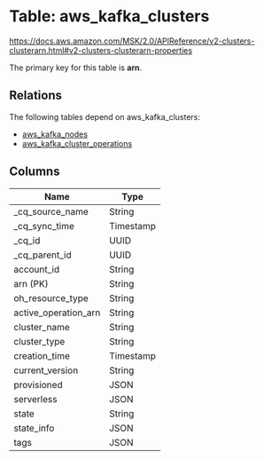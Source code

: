# Table: aws_kafka_clusters

https://docs.aws.amazon.com/MSK/2.0/APIReference/v2-clusters-clusterarn.html#v2-clusters-clusterarn-properties

The primary key for this table is **arn**.

## Relations

The following tables depend on aws_kafka_clusters:
  - [aws_kafka_nodes](aws_kafka_nodes.md)
  - [aws_kafka_cluster_operations](aws_kafka_cluster_operations.md)

## Columns
| Name          | Type          |
| ------------- | ------------- |
|_cq_source_name|String|
|_cq_sync_time|Timestamp|
|_cq_id|UUID|
|_cq_parent_id|UUID|
|account_id|String|
|arn (PK)|String|
|oh_resource_type|String|
|active_operation_arn|String|
|cluster_name|String|
|cluster_type|String|
|creation_time|Timestamp|
|current_version|String|
|provisioned|JSON|
|serverless|JSON|
|state|String|
|state_info|JSON|
|tags|JSON|